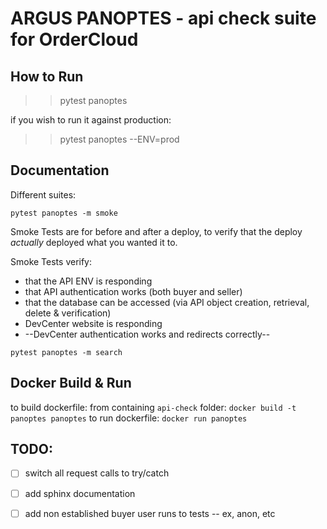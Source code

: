 
# ARGUS PANOPTES - api check suite for OrderCloud

## How to Run

>> pytest panoptes 

if you wish to run it against production:

>> pytest panoptes --ENV=prod

## Documentation

Different suites:

`pytest panoptes -m smoke`

Smoke Tests are for before and after a deploy, to verify that the deploy *actually* deployed what you wanted it to.

Smoke Tests verify:
- that the API ENV is responding
- that API authentication works (both buyer and seller)
- that the database can be accessed (via API object creation, retrieval, delete & verification)
- DevCenter website is responding
- --DevCenter authentication works and redirects correctly--

`pytest panoptes -m search`


## Docker Build & Run

to build dockerfile:
    from containing `api-check` folder:
    `docker build -t panoptes panoptes`
to run dockerfile:
    `docker run panoptes`


## TODO:

- [ ] switch all request calls to try/catch
- [ ] add sphinx documentation

- [ ] add non established buyer user runs to tests -- ex, anon, etc


